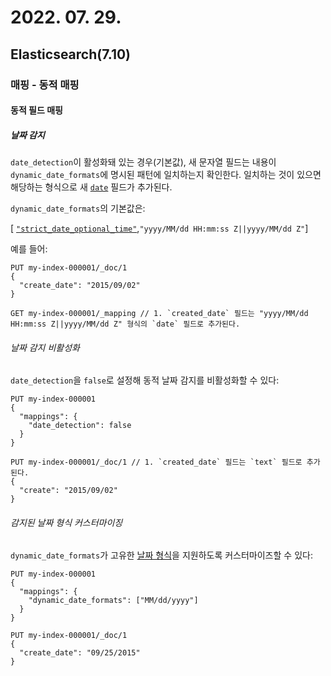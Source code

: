 # 2022. 07. 29.

## Elasticsearch(7.10)

### 매핑 - 동적 매핑

#### 동적 필드 매핑

##### 날짜 감지

`date_detection`이 활성화돼 있는 경우(기본값), 새 문자열 필드는 내용이 `dynamic_date_formats`에 명시된 패턴에 일치하는지 확인한다. 일치하는 것이 있으면 해당하는 형식으로 새 [`date`][date-type] 필드가 추가된다.

`dynamic_date_formats`의 기본값은:

[ [`"strict_date_optional_time"`](https://www.elastic.co/guide/en/elasticsearch/reference/7.10/mapping-date-format.html#strict-date-time),`"yyyy/MM/dd HH:mm:ss Z||yyyy/MM/dd Z"`]

예를 들어:

```http
PUT my-index-000001/_doc/1
{
  "create_date": "2015/09/02"
}

GET my-index-000001/_mapping // 1. `created_date` 필드는 "yyyy/MM/dd HH:mm:ss Z||yyyy/MM/dd Z" 형식의 `date` 필드로 추가된다.
```

###### 날짜 감지 비활성화

`date_detection`을 `false`로 설정해 동적 날짜 감지를 비활성화할 수 있다:

```http
PUT my-index-000001
{
  "mappings": {
    "date_detection": false
  }
}

PUT my-index-000001/_doc/1 // 1. `created_date` 필드는 `text` 필드로 추가된다.
{
  "create": "2015/09/02"
}
```

###### 감지된 날짜 형식 커스터마이징

`dynamic_date_formats`가 고유한 [날짜 형식][date-format]을 지원하도록 커스터마이즈할 수 있다:

```http
PUT my-index-000001
{
  "mappings": {
    "dynamic_date_formats": ["MM/dd/yyyy"]
  }
}

PUT my-index-000001/_doc/1
{
  "create_date": "09/25/2015"
}
```



[date-type]: https://www.elastic.co/guide/en/elasticsearch/reference/7.10/date.html
[date-format]: https://www.elastic.co/guide/en/elasticsearch/reference/7.10/mapping-date-format.html